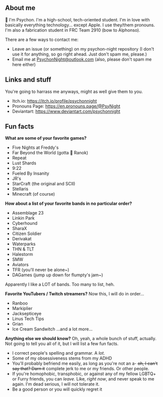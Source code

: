 ## About me
👋 I'm Psychon. I'm a high-school, tech-oriented student. I'm in love with basically everything technology... except Apple. 
I use they/them pronouns.
I'm also a fabrication student in FRC Team 2910 (bow to Alphonso).

There are a few ways to contact me:
- Leave an issue (or something) on my psychon-night repository (I don't use it for anything, so go right ahead. Just don't spam me, please.)
- Email me at PsychonNight@outlook.com (also, please don't spam me here either)

## Links and stuff
You're going to harrass me anyways, might as well give them to you.
- Itch.io: https://itch.io/profile/psychonnight
- Pronouns Page: https://en.pronouns.page/@PsyNight
- Deviantart: https://www.deviantart.com/psychonnight

## Fun facts

**What are some of your favorite games?**
- Five Nights at Freddy's
- Far Beyond the World (gotta 💙 Ranok)
- Repeat
- Lust Shards
- 9:22
- Fueled By Insanity
- JR's
- StarCraft (the original and SCII)
- Stellaris
- Minecraft (of course)

**How about a list of your favorite bands in no particular order?**
- Assemblage 23
- Linkin Park
- Cyberhound
- SharaX
- Citizen Soldier
- Derivakat
- Waterparks
- THN & TLT
- Halestorm
- SMW
- Aviators
- TFR (you'll never be alone~)
- DAGames (jump up down for flumpty's jam~)

Apparently I like a LOT of bands. Too many to list, heh.

**Favorite YouTubers / Twitch streamers?**
Now this, I will do in order...
- Ranboo
- Markiplier
- Jacksepticeye
- Linus Tech Tips
- Grian
- Ice Cream Sandwitch
...and a lot more...

**Anything else we should know?**
Oh, yeah, a whole bunch of stuff, actually. Not going to tell you all of it, but I will list a few fun facts.
- I correct people's spelling and grammar. A _lot_.
- Some of my obsessiveness stems from my ADHD
- You'll probably befriend me easily, as long as you're not an a- ~~oh, I can't say that? Darn it~~ complete jerk to me or my friends. Or other people.
- If you're homophobic, transphobic, or against any of my fellow LGBTQ+ or Furry friends, you can _leave_. Like, _right now_, and never speak to me again. I'm dead serious, I will not tolerate it.
- Be a good person or you will quickly regret it
